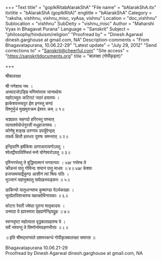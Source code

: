 +++
"Text title" = "gopIkRitabAlarakShA"
"File name" = "bAlarakShA.itx"
itxtitle = "bAlarakShA (gopIkRitA)"
engtitle = "bAlarakShA"
Category = "raksha, vishhnu, vishnu_misc, vyAsa, vishnu"
Location = "doc_vishhnu"
Sublocation = "vishhnu"
SubDeity = "vishnu_misc"
Author = "Maharshi Vyas in Bhagavat Purana"
Language = "Sanskrit"
Subject = "philosophy/hinduism/religion"
"Proofread by" = "Dinesh Agarwal  dinesh.garghouse at gmail.com, NA"
Description-comments = "From Bhagavatapurana, 10.06.22-29"
"Latest update" = "July 29, 2012"
"Send corrections to" = "Sanskrit@cheerful.com"
"Site access" = "https://sanskritdocuments.org"
title = "बालरक्षा (गोपीकृइता)"

+++
  
 श्रीबालरक्षा   
  
श्री गणेशाय नमः ।  
अव्यादजोऽङ्घ्रि मणिमांस्तव जान्वथोरू  
यज्ञोऽच्युतः कटितटं जठरं हयास्यः ।  
हृत्केशवस्त्वदुर ईश इनस्तु कण्ठं  
विष्णुर्भुजं मुखमुरुक्रम ईश्वरः कम् ॥ १॥  
  
चक्र्यग्रतः सहगदो हरिरस्तु पश्चात्  
त्वत्पार्श्वयोर्धनुरसी मधुहाजनश्च ।  
कोणेषु शङ्ख उरुगाय उपर्युपेन्द्रस्  
तार्क्ष्यः क्षितौ हलधरः पुरुषः समन्तात् ॥ २॥  
  
इन्द्रियाणि हृषीकेशः प्राणान्नारायणोऽवतु ।  
श्वेतद्वीपपतिश्चित्तं मनो योगेश्वरोऽवतु ॥ ३॥  
  
पृश्निगर्भस्तु ते बुद्धिमात्मानं भगवान्परः ।  var  गर्भश्च ते  
क्रीडन्तं पातु गोविन्दः शयानं पातु माधवः ॥ ४॥  var  केशवः  
व्रजन्तमव्याद्वैकुण्ठ आसीनं त्वां श्रियः पतिः ।  
भुञ्जानं यज्ञभुक्पातु सर्वग्रहभयङ्करः ॥ ५॥  
  
डाकिन्यो यातुधान्यश्च कुष्माण्डा येऽर्भकग्रहाः ।  
भूतप्रेतपिशाचाश्च यक्षरक्षोविनायकाः ॥ ६॥  
  
कोटरा रेवती ज्येष्ठा पूतना मातृकादयः ।  
उन्मादा ये ह्यपस्मारा देहप्राणेन्द्रियद्रुहः ॥ ७॥  
  
स्वप्नदृष्टा महोत्पाता वृद्धबालग्रहाश्च ये ।  
सर्वे नश्यन्तु ते विष्णोर्नामग्रहणभीरवः ॥ ८॥  
  
॥ इति श्रीमद्भागवते दशमस्कन्धे गोपीकृतबालरक्षा समाप्ता ॥  
  
  
  
  
  
Bhagavatapurana 10.06.21-29  
Proofread by Dinesh Agarwal  dinesh.garghouse at gmail.com, NA  
  
